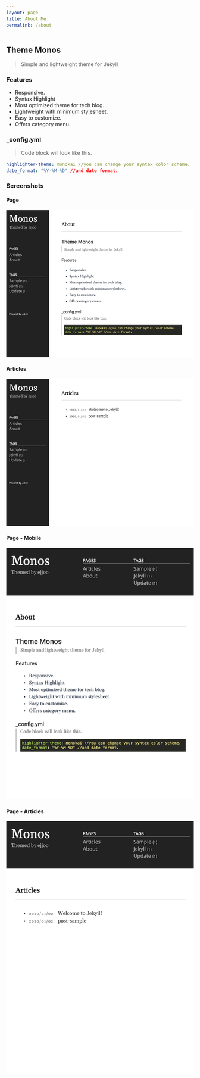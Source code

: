 ```yaml
---
layout: page
title: About Me
permalink: /about
---
```


## Theme Monos
> Simple and lightweight theme for Jekyll

### Features
- Responsive.
- Syntax Highlight
- Most optimized theme for tech blog.
- Lightweight with minimum stylesheet.
- Easy to customize.
- Offers category menu.

### _config.yml
> Code block will look like this.
```yml
highlighter-theme: monokai //you can change your syntax color scheme.
date_format: "%Y-%M-%D" //and date format.
```

### Screenshots
#### Page
![alt text](/public/img/screenshot-1.png)
#### Articles
![alt text](/public/img/screenshot-2.png)
#### Page - Mobile
![alt text](/public/img/screenshot-m1.png)
#### Page - Articles
![alt text](/public/img/screenshot-m2.png)

